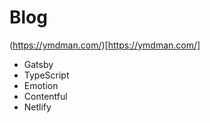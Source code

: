 # Blog

(https://ymdman.com/)[https://ymdman.com/]

- Gatsby
- TypeScript
- Emotion
- Contentful
- Netlify
